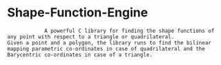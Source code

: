 # Shape-Function-Engine
                A powerful C library for finding the shape functions of any point with respect to a triangle or quadrilateral.                 Given a point and a polygon, the library runs to find the bilinear mapping parametric co-ordinates in case of quadrilateral and the Barycentric co-ordinates in case of a triangle.
